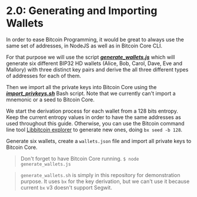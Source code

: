 # 2.0: Generating and Importing Wallets

In order to ease Bitcoin Programming, it would be great to always use the same set of addresses, in NodeJS as well as in 
Bitcoin Core CLI.

For that purpose we will use the script **_[generate_wallets.js](code/generate_wallets.js)_** which will generate six different
BIP32 HD wallets (Alice, Bob, Carol, Dave, Eve and Mallory) with three distinct key pairs and derive the all three 
different types of addresses for each of them.

Then we import all the private keys into Bitcoin Core using the **_[import_privkeys.sh](code/import_privkeys.sh)_** Bash script.
Note that we currently can't import a mnemonic or a seed to Bitcoin Core.

We start the derivation process for each wallet from a 128 bits entropy. 
Keep the current entropy values in order to have the same addresses as used throughout this guide.
Otherwise, you can use the Bitcoin command line tool 
[Libbitcoin explorer](https://github.com/libbitcoin/libbitcoin-explorer) to generate new ones, doing `bx seed -b 128`.

Generate six wallets, create a `wallets.json` file and import all private keys to Bitcoin Core.
> Don't forget to have Bitcoin Core running.
`$ node generate_wallets.js`

> `generate_wallets.sh` is simply in this repository for demonstration purpose. It uses `bx` for the key derivation, but
> we can't use it because current `bx` v3 doesn't support Segwit. 
